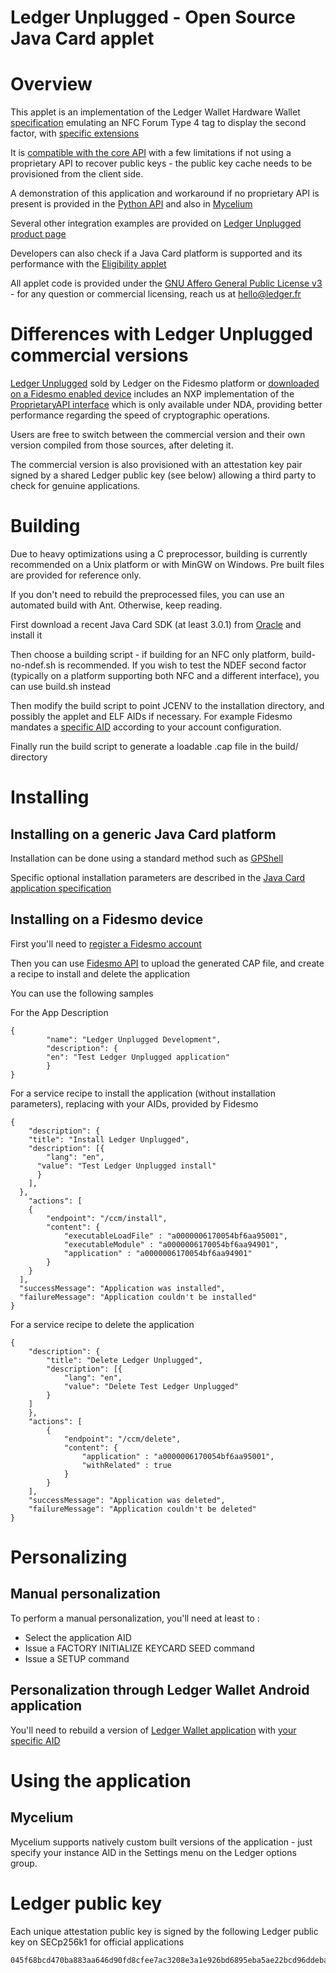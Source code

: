 Ledger Unplugged - Open Source Java Card applet
===============================================

# Overview

This applet is an implementation of the Ledger Wallet Hardware Wallet [specification](https://ledgerhq.github.io/btchip-doc/bitcoin-technical.html) emulating an NFC Forum Type 4 tag to display the second factor, with [specific extensions](https://ledgerhq.github.io/btchip-doc/bitcoin-javacard.html)

It is [compatible with the core API](https://ledgerhq.github.io/btchip-doc/bitcoin-javacard.html#_generic_apdus_support) with a few limitations if not using a proprietary API to recover public keys - the public key cache needs to be provisioned from the client side.

A demonstration of this application and workaround if no proprietary API is present is provided in the [Python API](https://github.com/LedgerHQ/btchip-python) and also in [Mycelium](https://github.com/mycelium-com/wallet)

Several other integration examples are provided on [Ledger Unplugged product page](https://www.ledgerwallet.com/products/6-ledger-unplugged)

Developers can also check if a Java Card platform is supported and its performance with the [Eligibility applet](https://github.com/ledgerhq/ledger-javacard-eligibility)

All applet code is provided under the [GNU Affero General Public License v3](http://www.gnu.org/licenses/agpl-3.0.html) - for any question or commercial licensing, reach us at hello@ledger.fr

# Differences with Ledger Unplugged commercial versions

[Ledger Unplugged](https://www.ledgerwallet.com/products/6-ledger-unplugged) sold by Ledger on the Fidesmo platform or [downloaded on a Fidesmo enabled device](https://play.google.com/store/apps/details?id=com.fidesmo.sec.android) includes an NXP implementation of the [ProprietaryAPI interface](https://github.com/LedgerHQ/ledger-javacard/blob/master/src/com/ledger/wallet/ProprietaryAPI.java) which is only available under NDA, providing better performance regarding the speed of cryptographic operations.

Users are free to switch between the commercial version and their own version compiled from those sources, after deleting it.

The commercial version is also provisioned with an attestation key pair signed by a shared Ledger public key (see below) allowing a third party to check for genuine applications.

# Building

Due to heavy optimizations using a C preprocessor, building is currently recommended on a Unix platform or with MinGW on Windows. Pre built files are provided for reference only.

If you don't need to rebuild the preprocessed files, you can use an automated build with Ant. Otherwise, keep reading. 

First download a recent Java Card SDK (at least 3.0.1) from [Oracle](http://www.oracle.com) and install it

Then choose a building script - if building for an NFC only platform, build-no-ndef.sh is recommended. If you wish to test the NDEF second factor (typically on a platform supporting both NFC and a different interface), you can use build.sh instead

Then modify the build script to point JCENV to the installation directory, and possibly the applet and ELF AIDs if necessary. For example Fidesmo mandates a [specific AID](https://developer.fidesmo.com/javacard) according to your account configuration. 

Finally run the build script to generate a loadable .cap file in the build/ directory

# Installing 

## Installing on a generic Java Card platform

Installation can be done using a standard method such as [GPShell](http://sourceforge.net/p/globalplatform/wiki/Home/)

Specific optional installation parameters are described in the [Java Card application specification](https://ledgerhq.github.io/btchip-doc/bitcoin-javacard.html#_installation_parameters)

## Installing on a Fidesmo device

First you'll need to [register a Fidesmo account](https://developer.fidesmo.com/signup)

Then you can use [Fidesmo API](https://developer.fidesmo.com/api) to upload the generated CAP file, and create a recipe to install and delete the application 

You can use the following samples 

For the App Description 

	{
        	"name": "Ledger Unplugged Development",
        	"description": {
			"en": "Test Ledger Unplugged application"
        	}
	}


For a service recipe to install the application (without installation parameters), replacing with your AIDs, provided by Fidesmo

	{
  		"description": {
    	"title": "Install Ledger Unplugged",
    	"description": [{
      		"lang": "en",
	      "value": "Test Ledger Unplugged install"
    	  }
    	],
	  },
  		"actions": [
        {
            "endpoint": "/ccm/install",
            "content": {
                "executableLoadFile" : "a0000006170054bf6aa95001",
                "executableModule" : "a0000006170054bf6aa94901",
                "application" : "a0000006170054bf6aa94901"
            }
        }
	  ],
	  "successMessage": "Application was installed",
	  "failureMessage": "Application couldn't be installed"	  
	}

For a service recipe to delete the application

	{
  		"description": {
    		"title": "Delete Ledger Unplugged",
    		"description": [{
      			"lang": "en",
      			"value": "Delete Test Ledger Unplugged"
      		}
    	]
	  	},
  		"actions": [
    	    {
        	    "endpoint": "/ccm/delete",
            	"content": {
                	"application" : "a0000006170054bf6aa95001",
                	"withRelated" : true
            	}
        	}
  		],
  		"successMessage": "Application was deleted",
  		"failureMessage": "Application couldn't be deleted"
	}

# Personalizing

## Manual personalization 

To perform a manual personalization, you'll need at least to : 

  - Select the application AID
  - Issue a FACTORY INITIALIZE KEYCARD SEED command
  - Issue a SETUP command

## Personalization through Ledger Wallet Android application

You'll need to rebuild a version of [Ledger Wallet application](https://github.com/LedgerHQ/ledger-wallet-android) with [your specific AID](https://github.com/LedgerHQ/ledger-wallet-android/blob/master/app/src/main/scala/co/ledger/wallet/nfc/Unplugged.scala)

# Using the application

## Mycelium 

Mycelium supports natively custom built versions of the application - just specify your instance AID in the Settings menu on the Ledger options group.

# Ledger public key

Each unique attestation public key is signed by the following Ledger public key on SECp256k1 for official applications

	045f68bcd470ba883aa646d90fd8cfee7ac3208e3a1e926bd6895eba5ae22bcd96ddeba7dfe25c7cec546f0f425b9d737de47302bf604f33fa5097a9992b4baf06
